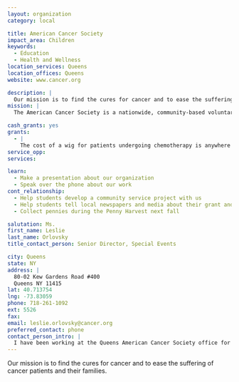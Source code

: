 ```yaml
---
layout: organization
category: local

title: American Cancer Society
impact_area: Children
keywords: 
  - Education
  - Health and Wellness
location_services: Queens
location_offices: Queens
website: www.cancer.org

description: |
  Our mission is to find the cures for cancer and to ease the suffering of cancer patients and their families.
mission: |
  The American Cancer Society is a nationwide, community-based voluntary health organization dedicated to eliminating cancer as a major health problem.

cash_grants: yes
grants: 
  - |
    The cost of a wig for patients undergoing chemotherapy is anywhere from $45 - $75 depending on the wig the patient chooses.
service_opp: 
services: 

learn: 
  - Make a presentation about our organization
  - Speak over the phone about our work
cont_relationship: 
  - Help students develop a community service project with us
  - Help students tell local newspapers and media about their grant and/or project with us
  - Collect pennies during the Penny Harvest next fall

salutation: Ms.
first_name: Leslie
last_name: Orlovsky
title_contact_person: Senior Director, Special Events

city: Queens
state: NY
address: |
  80-02 Kew Gardens Road #400  
  Queens NY 11415
lat: 40.713754
lng: -73.83059
phone: 718-261-1092
ext: 5526
fax: 
email: leslie.orlovsky@cancer.org
preferred_contact: phone
contact_person_intro: |
  I have been working at the Queens American Cancer Society office for nine years.  It is a joy to work for an organization that helps people with cancer.  As a lifelong Queens resident, it is even more meaningful to see the difference that our volunteers are making right here in our community.
---
```

Our mission is to find the cures for cancer and to ease the suffering of cancer patients and their families.